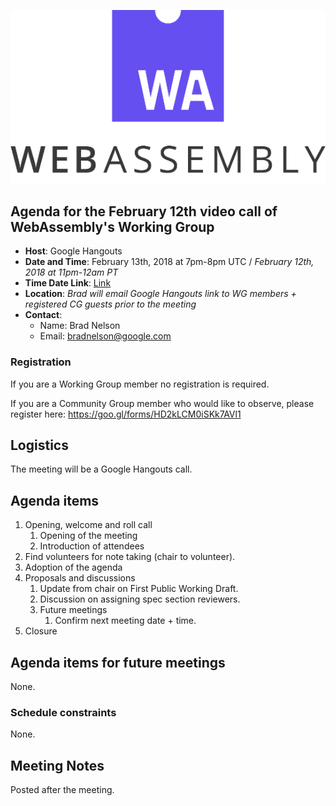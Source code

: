 ![WebAssembly logo](/images/WebAssembly.png)

## Agenda for the February 12th video call of WebAssembly's Working Group

- **Host**: Google Hangouts
- **Date and Time**: February 13th, 2018 at 7pm-8pm UTC / *February 12th, 2018 at 11pm-12am PT*
- **Time Date Link**: [Link](https://www.timeanddate.com/worldclock/fixedtime.html?msg=WebAssembly+WG+Meeting&iso=20180212T23&p1=224&ah=1)
- **Location**: *Brad will email Google Hangouts link to WG members + registered CG guests prior to the meeting*
- **Contact**:
    - Name: Brad Nelson
    - Email: bradnelson@google.com

### Registration

If you are a Working Group member no registration is required.

If you are a Community Group member who would like to observe, please register
here:
https://goo.gl/forms/HD2kLCM0iSKk7AVl1

## Logistics

The meeting will be a Google Hangouts call.

## Agenda items

1. Opening, welcome and roll call
    1. Opening of the meeting
    1. Introduction of attendees
1. Find volunteers for note taking (chair to volunteer).
1. Adoption of the agenda
1. Proposals and discussions
    1. Update from chair on First Public Working Draft.
    1. Discussion on assigning spec section reviewers.
    1. Future meetings
       1. Confirm next meeting date + time.
1. Closure

## Agenda items for future meetings

None.

### Schedule constraints

None.

## Meeting Notes

Posted after the meeting.
